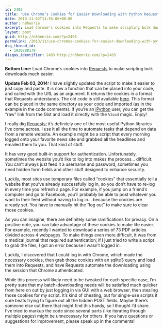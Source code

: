 ```yaml
---
id: 2403
title: 'Use Chrome’s Cookies for Easier Downloading with Python Requests'
date: 2013-11-02T11:56:06+00:00
author: n8henrie
excerpt: Load Chrome’s cookies into Requests to make scripting bulk downloads much easier.
layout: post
guid: http://n8henrie.com/?p=2403
permalink: /2013/11/use-chromes-cookies-for-easier-downloading-with-python-requests/
dsq_thread_id:
  - 1930288178
disqus_identifier: 2403 http://n8henrie.com/?p=2403
---
```

**Bottom Line:** Load Chrome’s cookies into <a target="_blank" href="http://www.python-requests.org/" title="Requests: HTTP for Humans — Requests 2.0.1 documentation">Requests</a> to make scripting bulk downloads much easier.<!--more-->

**Update Feb 03, 2014:** I have slightly updated the script to make it easier to just copy and paste. It is now a function that can be placed into your code, and called with the URL as an argument. It returns the cookies in a format that Requests understands. The old code is still available <a href="https://gist.github.com/n8henrie/7273731" target="_blank">here</a>. This format can be placed in the same directory as your code and imported (as in the example in the code comments). If you’re an <a href="http://ipython.org/" target="_blank">iPython</a> user, you can get the “raw” link from the Gist and load it directly with the `%load` magic. Enjoy! </update>

I really dig <a target="_blank" href="http://www.python-requests.org/" title="Requests: HTTP for Humans — Requests 2.0.1 documentation">Requests</a>; it’s definitely one of the most useful Python libraries I’ve come across. I use it all the time to automate tasks that depend on data from a remote website. An example might be a script that every morning logged onto your favorite news site and grabbed all the headlines and emailed them to you. That kind of stuff.

It has _very_ good built-in support for authentication. Unfortunately, sometimes the website you’d like to log into makes the process… difficult. You can’t always just feed it a username and password, sometimes you need hidden form fields and other stuff designed to enhance security.

Luckily, most sites use temporary files called “cookies” that essentially tell a website that you’ve already successfully log in, so you don’t have to re-log in every time you refresh a page. For example, if you jump on a friend’s computer and go to Facebook, you’ll probably be able to post whatever you want to their feed without having to log in… because the cookies are already set. You have to manually hit the “log out” to make sure to clear those cookies.

As you can imagine, there are definitely some ramifications for privacy. On a positive note, you can take advantage of these cookies to make life easier. For example, recently I wanted to download a series of 73 PDF articles divided across 4 webpages. To make things even more difficult, it was from a medical journal that required authentication; if I just tried to write a script to grab the files, I got an error because I wasn’t logged in.

Luckily, I discovered that I could log in with Chrome, which made the necessary cookies, then grab those cookies with an <a target="_blank" href="http://www.sqlite.org/" title="SQLite Home Page">sqlite3</a> query and load them into Requests, and have Requests automate the downloading using the session that Chrome authenticated.

While this process will likely need to be tweaked for each specific case, I’m pretty sure that my batch-downloading needs will be satisfied much quicker from here on out by just logging in via GUI with a web browser, then stealing those cookies for my script. It’s kind of cheating, but for single-use scripts it sure beats trying to figure out all the hidden POST fields. Maybe there’s someone else out there that might find this handy, so I thought I’d share. I’ve tried to markup the code since several parts (like iterating through multiple pages) might be unnecessary for others. If you have questions or suggestions for improvement, please speak up in the comments!